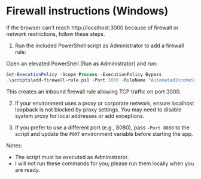 # Firewall instructions (Windows)

If the browser can't reach http://localhost:3000 because of firewall or network restrictions, follow these steps.

1) Run the included PowerShell script as Administrator to add a firewall rule:

Open an elevated PowerShell (Run as Administrator) and run:

```powershell
Set-ExecutionPolicy -Scope Process -ExecutionPolicy Bypass
.\scripts\add-firewall-rule.ps1 -Port 3000 -RuleName "AutomatedIncomeSystems-3000"
```

This creates an inbound firewall rule allowing TCP traffic on port 3000.

2) If your environment uses a proxy or corporate network, ensure localhost loopback is not blocked by proxy settings. You may need to disable system proxy for local addresses or add exceptions.

3) If you prefer to use a different port (e.g., 8080), pass `-Port 8080` to the script and update the `PORT` environment variable before starting the app.

Notes:
- The script must be executed as Administrator.
- I will not run these commands for you; please run them locally when you are ready.
